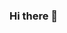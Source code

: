 ### Hi there 👋

<!--
**dhananjayd1729/dhananjayd1729** is a ✨ _special_ ✨ repository because its `README.md` (this file) appears on your GitHub profile.

Here are some ideas to get you started:

- 🔭 I’m currently working on my development skills. 
- 🌱 I’m currently learning nodejs and express.
- 🤔 I’m looking for help with DSA in general :)
- 📫 How to reach me: thefitmonk05@gmail.com
-->
